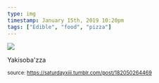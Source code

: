 ```yaml
---
type: img
timestamp: January 15th, 2019 10:20pm
tags: ["Edible", "food", "pizza"]
---
```

<img src="https://saturdayxiii.github.io/media/media/182050264469.jpg"/>
                                                                                          
Yakisoba'zza
 
                                    
                
                
                
                
                                
<small>source: https://saturdayxiii.tumblr.com/post/182050264469</small>